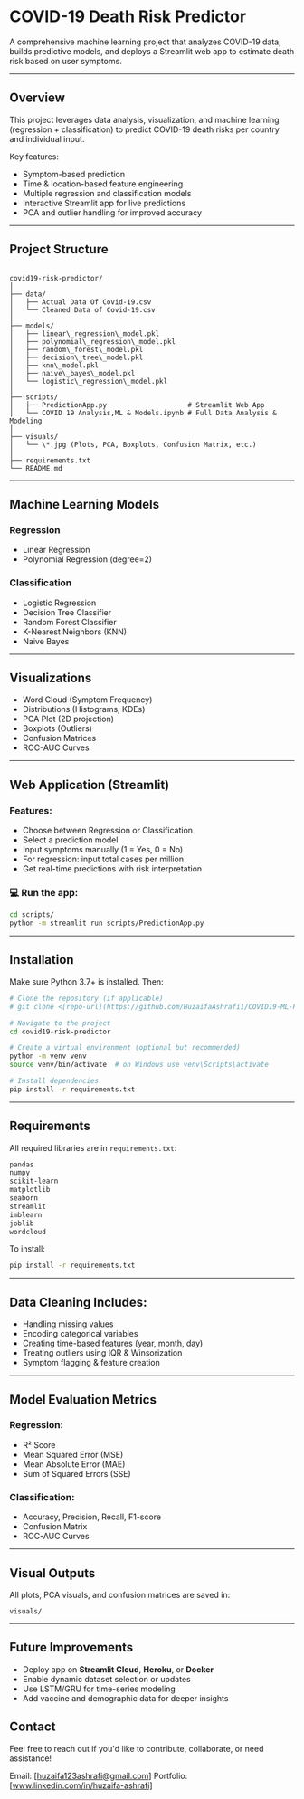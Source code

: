 #  COVID-19 Death Risk Predictor

A comprehensive machine learning project that analyzes COVID-19 data, builds predictive models, and deploys a Streamlit web app to estimate death risk based on user symptoms.

---

## Overview

This project leverages data analysis, visualization, and machine learning (regression + classification) to predict COVID-19 death risks per country and individual input.

Key features:
- Symptom-based prediction
- Time & location-based feature engineering
- Multiple regression and classification models
- Interactive Streamlit app for live predictions
- PCA and outlier handling for improved accuracy

---

## Project Structure

```

covid19-risk-predictor/
│
├── data/
│   ├── Actual Data Of Covid-19.csv
│   └── Cleaned Data of Covid-19.csv
│
├── models/
│   ├── linear\_regression\_model.pkl
│   ├── polynomial\_regression\_model.pkl
│   ├── random\_forest\_model.pkl
│   ├── decision\_tree\_model.pkl
│   ├── knn\_model.pkl
│   ├── naive\_bayes\_model.pkl
│   └── logistic\_regression\_model.pkl
│
├── scripts/
│   ├── PredictionApp.py                    # Streamlit Web App
│   └── COVID 19 Analysis,ML & Models.ipynb # Full Data Analysis & Modeling
│
├── visuals/
│   └── \*.jpg (Plots, PCA, Boxplots, Confusion Matrix, etc.)
│
├── requirements.txt
└── README.md

````

---

## Machine Learning Models

### Regression
-  Linear Regression
-  Polynomial Regression (degree=2)

### Classification
-  Logistic Regression
-  Decision Tree Classifier
-  Random Forest Classifier
-  K-Nearest Neighbors (KNN)
-  Naive Bayes

---

## Visualizations

- Word Cloud (Symptom Frequency)
- Distributions (Histograms, KDEs)
- PCA Plot (2D projection)
- Boxplots (Outliers)
- Confusion Matrices
- ROC-AUC Curves

---

## Web Application (Streamlit)

### Features:
- Choose between Regression or Classification
- Select a prediction model
- Input symptoms manually (1 = Yes, 0 = No)
- For regression: input total cases per million
- Get real-time predictions with risk interpretation

### 💻 Run the app:

```bash
cd scripts/
python -m streamlit run scripts/PredictionApp.py
````

---

## Installation

Make sure Python 3.7+ is installed. Then:

```bash
# Clone the repository (if applicable)
# git clone <[repo-url](https://github.com/HuzaifaAshrafi1/COVID19-ML-Prediction.git)>

# Navigate to the project
cd covid19-risk-predictor

# Create a virtual environment (optional but recommended)
python -m venv venv
source venv/bin/activate  # on Windows use venv\Scripts\activate

# Install dependencies
pip install -r requirements.txt
```

---

## Requirements

All required libraries are in `requirements.txt`:

```txt
pandas
numpy
scikit-learn
matplotlib
seaborn
streamlit
imblearn
joblib
wordcloud
```

To install:

```bash
pip install -r requirements.txt
```

---

## Data Cleaning Includes:

* Handling missing values
* Encoding categorical variables
* Creating time-based features (year, month, day)
* Treating outliers using IQR & Winsorization
* Symptom flagging & feature creation

---

## Model Evaluation Metrics

### Regression:

* R² Score
* Mean Squared Error (MSE)
* Mean Absolute Error (MAE)
* Sum of Squared Errors (SSE)

### Classification:

* Accuracy, Precision, Recall, F1-score
* Confusion Matrix
* ROC-AUC Curves

---

## Visual Outputs

All plots, PCA visuals, and confusion matrices are saved in:

```
visuals/
```

---

## Future Improvements

* Deploy app on **Streamlit Cloud**, **Heroku**, or **Docker**
* Enable dynamic dataset selection or updates
* Use LSTM/GRU for time-series modeling
* Add vaccine and demographic data for deeper insights

## Contact

Feel free to reach out if you'd like to contribute, collaborate, or need assistance!

Email: [huzaifa123ashrafi@gmail.com]
Portfolio: [www.linkedin.com/in/huzaifa-ashrafi]
